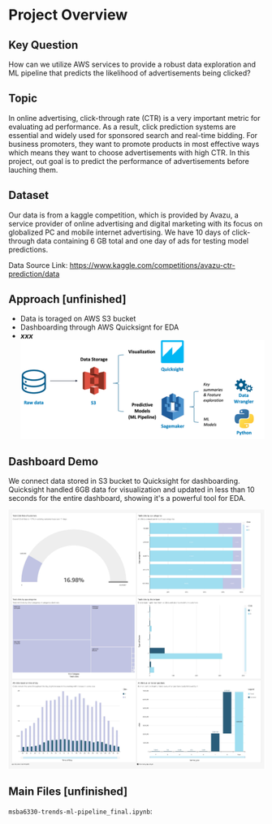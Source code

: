 # Project Overview
## Key Question
How can we utilize AWS services to provide a robust data exploration and ML pipeline that predicts the likelihood of advertisements being clicked?

## Topic
In online advertising, click-through rate (CTR) is a very important metric for evaluating ad performance. As a result, click prediction systems are essential and widely used for sponsored search and real-time bidding. For business promoters, they want to promote products in most effective ways which means they want to choose advertisements with high CTR. In this project, out goal is to predict the performance of advertisements before lauching them.

## Dataset
Our data is from a kaggle competition, which is provided by Avazu, a service provider of online advertising and digital marketing with its focus on globalized PC and mobile internet advertising. We have 10 days of click-through data containing 6 GB total and one day of ads for testing model predictions.

Data Source Link: https://www.kaggle.com/competitions/avazu-ctr-prediction/data

## Approach [unfinished]
- Data is toraged on AWS S3 bucket
- Dashboarding through AWS Quicksignt for EDA
- ***xxx***
![Alt text](/ProcessFlow.png)

## Dashboard Demo
We connect data stored in S3 bucket to Quicksight for dashboarding. Quicksight handled 6GB data for visualization and updated in less than 10 seconds for the entire dashboard, showing it's a powerful tool for EDA.

![Alt text](/dashboard_demo.jpg)

## Main Files [unfinished]
```msba6330-trends-ml-pipeline_final.ipynb```:
